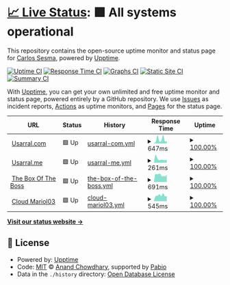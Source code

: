# [📈 Live Status](https://monitor.usarral.com): <!--live status--> **🟩 All systems operational**

This repository contains the open-source uptime monitor and status page for [Carlos Sesma](usarral.com), powered by [Upptime](https://github.com/upptime/upptime).

[![Uptime CI](https://github.com/usarral/monitor/workflows/Uptime%20CI/badge.svg)](https://github.com/usarral/monitor/actions?query=workflow%3A%22Uptime+CI%22)
[![Response Time CI](https://github.com/usarral/monitor/workflows/Response%20Time%20CI/badge.svg)](https://github.com/usarral/monitor/actions?query=workflow%3A%22Response+Time+CI%22)
[![Graphs CI](https://github.com/usarral/monitor/workflows/Graphs%20CI/badge.svg)](https://github.com/usarral/monitor/actions?query=workflow%3A%22Graphs+CI%22)
[![Static Site CI](https://github.com/usarral/monitor/workflows/Static%20Site%20CI/badge.svg)](https://github.com/usarral/monitor/actions?query=workflow%3A%22Static+Site+CI%22)
[![Summary CI](https://github.com/usarral/monitor/workflows/Summary%20CI/badge.svg)](https://github.com/usarral/monitor/actions?query=workflow%3A%22Summary+CI%22)

With [Upptime](https://upptime.js.org), you can get your own unlimited and free uptime monitor and status page, powered entirely by a GitHub repository. We use [Issues](https://github.com/usarral/monitor/issues) as incident reports, [Actions](https://github.com/usarral/monitor/actions) as uptime monitors, and [Pages](https://monitor.usarral.com) for the status page.

<!--start: status pages-->
<!-- This summary is generated by Upptime (https://github.com/upptime/upptime) -->
<!-- Do not edit this manually, your changes will be overwritten -->
<!-- prettier-ignore -->
| URL | Status | History | Response Time | Uptime |
| --- | ------ | ------- | ------------- | ------ |
| <img alt="" src="https://icons.duckduckgo.com/ip3/usarral.com.ico" height="13"> [Usarral.com](https://usarral.com/health) | 🟩 Up | [usarral-com.yml](https://github.com/usarral/monitor/commits/HEAD/history/usarral-com.yml) | <details><summary><img alt="Response time graph" src="./graphs/usarral-com/response-time-week.png" height="20"> 647ms</summary><br><a href="https://monitor.usarral.com/history/usarral-com"><img alt="Response time 447" src="https://img.shields.io/endpoint?url=https%3A%2F%2Fraw.githubusercontent.com%2Fusarral%2Fmonitor%2FHEAD%2Fapi%2Fusarral-com%2Fresponse-time.json"></a><br><a href="https://monitor.usarral.com/history/usarral-com"><img alt="24-hour response time 1044" src="https://img.shields.io/endpoint?url=https%3A%2F%2Fraw.githubusercontent.com%2Fusarral%2Fmonitor%2FHEAD%2Fapi%2Fusarral-com%2Fresponse-time-day.json"></a><br><a href="https://monitor.usarral.com/history/usarral-com"><img alt="7-day response time 647" src="https://img.shields.io/endpoint?url=https%3A%2F%2Fraw.githubusercontent.com%2Fusarral%2Fmonitor%2FHEAD%2Fapi%2Fusarral-com%2Fresponse-time-week.json"></a><br><a href="https://monitor.usarral.com/history/usarral-com"><img alt="30-day response time 645" src="https://img.shields.io/endpoint?url=https%3A%2F%2Fraw.githubusercontent.com%2Fusarral%2Fmonitor%2FHEAD%2Fapi%2Fusarral-com%2Fresponse-time-month.json"></a><br><a href="https://monitor.usarral.com/history/usarral-com"><img alt="1-year response time 447" src="https://img.shields.io/endpoint?url=https%3A%2F%2Fraw.githubusercontent.com%2Fusarral%2Fmonitor%2FHEAD%2Fapi%2Fusarral-com%2Fresponse-time-year.json"></a></details> | <details><summary><a href="https://monitor.usarral.com/history/usarral-com">100.00%</a></summary><a href="https://monitor.usarral.com/history/usarral-com"><img alt="All-time uptime 99.92%" src="https://img.shields.io/endpoint?url=https%3A%2F%2Fraw.githubusercontent.com%2Fusarral%2Fmonitor%2FHEAD%2Fapi%2Fusarral-com%2Fuptime.json"></a><br><a href="https://monitor.usarral.com/history/usarral-com"><img alt="24-hour uptime 100.00%" src="https://img.shields.io/endpoint?url=https%3A%2F%2Fraw.githubusercontent.com%2Fusarral%2Fmonitor%2FHEAD%2Fapi%2Fusarral-com%2Fuptime-day.json"></a><br><a href="https://monitor.usarral.com/history/usarral-com"><img alt="7-day uptime 100.00%" src="https://img.shields.io/endpoint?url=https%3A%2F%2Fraw.githubusercontent.com%2Fusarral%2Fmonitor%2FHEAD%2Fapi%2Fusarral-com%2Fuptime-week.json"></a><br><a href="https://monitor.usarral.com/history/usarral-com"><img alt="30-day uptime 100.00%" src="https://img.shields.io/endpoint?url=https%3A%2F%2Fraw.githubusercontent.com%2Fusarral%2Fmonitor%2FHEAD%2Fapi%2Fusarral-com%2Fuptime-month.json"></a><br><a href="https://monitor.usarral.com/history/usarral-com"><img alt="1-year uptime 99.92%" src="https://img.shields.io/endpoint?url=https%3A%2F%2Fraw.githubusercontent.com%2Fusarral%2Fmonitor%2FHEAD%2Fapi%2Fusarral-com%2Fuptime-year.json"></a></details>
| <img alt="" src="https://icons.duckduckgo.com/ip3/usarral.me.ico" height="13"> [Usarral.me](https://usarral.me) | 🟩 Up | [usarral-me.yml](https://github.com/usarral/monitor/commits/HEAD/history/usarral-me.yml) | <details><summary><img alt="Response time graph" src="./graphs/usarral-me/response-time-week.png" height="20"> 261ms</summary><br><a href="https://monitor.usarral.com/history/usarral-me"><img alt="Response time 281" src="https://img.shields.io/endpoint?url=https%3A%2F%2Fraw.githubusercontent.com%2Fusarral%2Fmonitor%2FHEAD%2Fapi%2Fusarral-me%2Fresponse-time.json"></a><br><a href="https://monitor.usarral.com/history/usarral-me"><img alt="24-hour response time 215" src="https://img.shields.io/endpoint?url=https%3A%2F%2Fraw.githubusercontent.com%2Fusarral%2Fmonitor%2FHEAD%2Fapi%2Fusarral-me%2Fresponse-time-day.json"></a><br><a href="https://monitor.usarral.com/history/usarral-me"><img alt="7-day response time 261" src="https://img.shields.io/endpoint?url=https%3A%2F%2Fraw.githubusercontent.com%2Fusarral%2Fmonitor%2FHEAD%2Fapi%2Fusarral-me%2Fresponse-time-week.json"></a><br><a href="https://monitor.usarral.com/history/usarral-me"><img alt="30-day response time 302" src="https://img.shields.io/endpoint?url=https%3A%2F%2Fraw.githubusercontent.com%2Fusarral%2Fmonitor%2FHEAD%2Fapi%2Fusarral-me%2Fresponse-time-month.json"></a><br><a href="https://monitor.usarral.com/history/usarral-me"><img alt="1-year response time 281" src="https://img.shields.io/endpoint?url=https%3A%2F%2Fraw.githubusercontent.com%2Fusarral%2Fmonitor%2FHEAD%2Fapi%2Fusarral-me%2Fresponse-time-year.json"></a></details> | <details><summary><a href="https://monitor.usarral.com/history/usarral-me">100.00%</a></summary><a href="https://monitor.usarral.com/history/usarral-me"><img alt="All-time uptime 100.00%" src="https://img.shields.io/endpoint?url=https%3A%2F%2Fraw.githubusercontent.com%2Fusarral%2Fmonitor%2FHEAD%2Fapi%2Fusarral-me%2Fuptime.json"></a><br><a href="https://monitor.usarral.com/history/usarral-me"><img alt="24-hour uptime 100.00%" src="https://img.shields.io/endpoint?url=https%3A%2F%2Fraw.githubusercontent.com%2Fusarral%2Fmonitor%2FHEAD%2Fapi%2Fusarral-me%2Fuptime-day.json"></a><br><a href="https://monitor.usarral.com/history/usarral-me"><img alt="7-day uptime 100.00%" src="https://img.shields.io/endpoint?url=https%3A%2F%2Fraw.githubusercontent.com%2Fusarral%2Fmonitor%2FHEAD%2Fapi%2Fusarral-me%2Fuptime-week.json"></a><br><a href="https://monitor.usarral.com/history/usarral-me"><img alt="30-day uptime 100.00%" src="https://img.shields.io/endpoint?url=https%3A%2F%2Fraw.githubusercontent.com%2Fusarral%2Fmonitor%2FHEAD%2Fapi%2Fusarral-me%2Fuptime-month.json"></a><br><a href="https://monitor.usarral.com/history/usarral-me"><img alt="1-year uptime 100.00%" src="https://img.shields.io/endpoint?url=https%3A%2F%2Fraw.githubusercontent.com%2Fusarral%2Fmonitor%2FHEAD%2Fapi%2Fusarral-me%2Fuptime-year.json"></a></details>
| <img alt="" src="https://icons.duckduckgo.com/ip3/theboxoftheboss.com.ico" height="13"> [The Box Of The Boss](https://theboxoftheboss.com) | 🟩 Up | [the-box-of-the-boss.yml](https://github.com/usarral/monitor/commits/HEAD/history/the-box-of-the-boss.yml) | <details><summary><img alt="Response time graph" src="./graphs/the-box-of-the-boss/response-time-week.png" height="20"> 691ms</summary><br><a href="https://monitor.usarral.com/history/the-box-of-the-boss"><img alt="Response time 666" src="https://img.shields.io/endpoint?url=https%3A%2F%2Fraw.githubusercontent.com%2Fusarral%2Fmonitor%2FHEAD%2Fapi%2Fthe-box-of-the-boss%2Fresponse-time.json"></a><br><a href="https://monitor.usarral.com/history/the-box-of-the-boss"><img alt="24-hour response time 566" src="https://img.shields.io/endpoint?url=https%3A%2F%2Fraw.githubusercontent.com%2Fusarral%2Fmonitor%2FHEAD%2Fapi%2Fthe-box-of-the-boss%2Fresponse-time-day.json"></a><br><a href="https://monitor.usarral.com/history/the-box-of-the-boss"><img alt="7-day response time 691" src="https://img.shields.io/endpoint?url=https%3A%2F%2Fraw.githubusercontent.com%2Fusarral%2Fmonitor%2FHEAD%2Fapi%2Fthe-box-of-the-boss%2Fresponse-time-week.json"></a><br><a href="https://monitor.usarral.com/history/the-box-of-the-boss"><img alt="30-day response time 666" src="https://img.shields.io/endpoint?url=https%3A%2F%2Fraw.githubusercontent.com%2Fusarral%2Fmonitor%2FHEAD%2Fapi%2Fthe-box-of-the-boss%2Fresponse-time-month.json"></a><br><a href="https://monitor.usarral.com/history/the-box-of-the-boss"><img alt="1-year response time 666" src="https://img.shields.io/endpoint?url=https%3A%2F%2Fraw.githubusercontent.com%2Fusarral%2Fmonitor%2FHEAD%2Fapi%2Fthe-box-of-the-boss%2Fresponse-time-year.json"></a></details> | <details><summary><a href="https://monitor.usarral.com/history/the-box-of-the-boss">100.00%</a></summary><a href="https://monitor.usarral.com/history/the-box-of-the-boss"><img alt="All-time uptime 53.62%" src="https://img.shields.io/endpoint?url=https%3A%2F%2Fraw.githubusercontent.com%2Fusarral%2Fmonitor%2FHEAD%2Fapi%2Fthe-box-of-the-boss%2Fuptime.json"></a><br><a href="https://monitor.usarral.com/history/the-box-of-the-boss"><img alt="24-hour uptime 100.00%" src="https://img.shields.io/endpoint?url=https%3A%2F%2Fraw.githubusercontent.com%2Fusarral%2Fmonitor%2FHEAD%2Fapi%2Fthe-box-of-the-boss%2Fuptime-day.json"></a><br><a href="https://monitor.usarral.com/history/the-box-of-the-boss"><img alt="7-day uptime 100.00%" src="https://img.shields.io/endpoint?url=https%3A%2F%2Fraw.githubusercontent.com%2Fusarral%2Fmonitor%2FHEAD%2Fapi%2Fthe-box-of-the-boss%2Fuptime-week.json"></a><br><a href="https://monitor.usarral.com/history/the-box-of-the-boss"><img alt="30-day uptime 77.56%" src="https://img.shields.io/endpoint?url=https%3A%2F%2Fraw.githubusercontent.com%2Fusarral%2Fmonitor%2FHEAD%2Fapi%2Fthe-box-of-the-boss%2Fuptime-month.json"></a><br><a href="https://monitor.usarral.com/history/the-box-of-the-boss"><img alt="1-year uptime 53.62%" src="https://img.shields.io/endpoint?url=https%3A%2F%2Fraw.githubusercontent.com%2Fusarral%2Fmonitor%2FHEAD%2Fapi%2Fthe-box-of-the-boss%2Fuptime-year.json"></a></details>
| <img alt="" src="https://icons.duckduckgo.com/ip3/cloud.mariol03.es.ico" height="13"> [Cloud Mariol03](https://cloud.mariol03.es) | 🟩 Up | [cloud-mariol03.yml](https://github.com/usarral/monitor/commits/HEAD/history/cloud-mariol03.yml) | <details><summary><img alt="Response time graph" src="./graphs/cloud-mariol03/response-time-week.png" height="20"> 545ms</summary><br><a href="https://monitor.usarral.com/history/cloud-mariol03"><img alt="Response time 487" src="https://img.shields.io/endpoint?url=https%3A%2F%2Fraw.githubusercontent.com%2Fusarral%2Fmonitor%2FHEAD%2Fapi%2Fcloud-mariol03%2Fresponse-time.json"></a><br><a href="https://monitor.usarral.com/history/cloud-mariol03"><img alt="24-hour response time 577" src="https://img.shields.io/endpoint?url=https%3A%2F%2Fraw.githubusercontent.com%2Fusarral%2Fmonitor%2FHEAD%2Fapi%2Fcloud-mariol03%2Fresponse-time-day.json"></a><br><a href="https://monitor.usarral.com/history/cloud-mariol03"><img alt="7-day response time 545" src="https://img.shields.io/endpoint?url=https%3A%2F%2Fraw.githubusercontent.com%2Fusarral%2Fmonitor%2FHEAD%2Fapi%2Fcloud-mariol03%2Fresponse-time-week.json"></a><br><a href="https://monitor.usarral.com/history/cloud-mariol03"><img alt="30-day response time 450" src="https://img.shields.io/endpoint?url=https%3A%2F%2Fraw.githubusercontent.com%2Fusarral%2Fmonitor%2FHEAD%2Fapi%2Fcloud-mariol03%2Fresponse-time-month.json"></a><br><a href="https://monitor.usarral.com/history/cloud-mariol03"><img alt="1-year response time 487" src="https://img.shields.io/endpoint?url=https%3A%2F%2Fraw.githubusercontent.com%2Fusarral%2Fmonitor%2FHEAD%2Fapi%2Fcloud-mariol03%2Fresponse-time-year.json"></a></details> | <details><summary><a href="https://monitor.usarral.com/history/cloud-mariol03">100.00%</a></summary><a href="https://monitor.usarral.com/history/cloud-mariol03"><img alt="All-time uptime 98.40%" src="https://img.shields.io/endpoint?url=https%3A%2F%2Fraw.githubusercontent.com%2Fusarral%2Fmonitor%2FHEAD%2Fapi%2Fcloud-mariol03%2Fuptime.json"></a><br><a href="https://monitor.usarral.com/history/cloud-mariol03"><img alt="24-hour uptime 100.00%" src="https://img.shields.io/endpoint?url=https%3A%2F%2Fraw.githubusercontent.com%2Fusarral%2Fmonitor%2FHEAD%2Fapi%2Fcloud-mariol03%2Fuptime-day.json"></a><br><a href="https://monitor.usarral.com/history/cloud-mariol03"><img alt="7-day uptime 100.00%" src="https://img.shields.io/endpoint?url=https%3A%2F%2Fraw.githubusercontent.com%2Fusarral%2Fmonitor%2FHEAD%2Fapi%2Fcloud-mariol03%2Fuptime-week.json"></a><br><a href="https://monitor.usarral.com/history/cloud-mariol03"><img alt="30-day uptime 99.25%" src="https://img.shields.io/endpoint?url=https%3A%2F%2Fraw.githubusercontent.com%2Fusarral%2Fmonitor%2FHEAD%2Fapi%2Fcloud-mariol03%2Fuptime-month.json"></a><br><a href="https://monitor.usarral.com/history/cloud-mariol03"><img alt="1-year uptime 98.40%" src="https://img.shields.io/endpoint?url=https%3A%2F%2Fraw.githubusercontent.com%2Fusarral%2Fmonitor%2FHEAD%2Fapi%2Fcloud-mariol03%2Fuptime-year.json"></a></details>

<!--end: status pages-->

[**Visit our status website →**](https://monitor.usarral.com)

## 📄 License

- Powered by: [Upptime](https://github.com/upptime/upptime)
- Code: [MIT](./LICENSE) © [Anand Chowdhary](https://anandchowdhary.com), supported by [Pabio](https://pabio.com)
- Data in the `./history` directory: [Open Database License](https://opendatacommons.org/licenses/odbl/1-0/)
